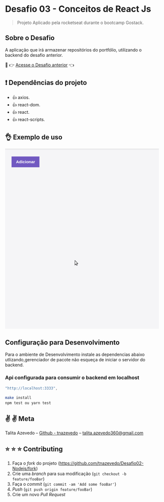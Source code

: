 # Desafio 03 - Conceitos de React Js

> Projeto Aplicado pela rocketseat durante o bootcamp Gostack.

## Sobre o Desafio

A aplicação que irá armazenar repositórios do portfólio, utilizando o backend do desafio anterior.

  :rocket: :point_right: [Acesse o Desafio anterior](https://github.com/tnazevedo/Desafio02-Nodejs) :point_left:

## :exclamation: Dependências do projeto

- :thumbsup: axios.
- :thumbsup: react-dom.
- :thumbsup: react.
- :thumbsup: react-scripts.


## :ok_hand: Exemplo de uso



![Exemplo.gif](./assets/ExemploReact.gif)

## Configuração para Desenvolvimento

Para o ambiente de Desenvolvimento instale as dependencias abaixo utlizando,gerenciador de pacote não esqueça de iniciar o servidor do backend.

### Api configurada para consumir o backend em localhost
```js
"http://localhost:3333",

```

```sh
make install
npm test ou yarn test
```

## :v: :v: Meta

Talita Azevedo – [Github - tnazevedo](https://github.com/tnazevedo/) – talita.azevedo360@gmail.com

## :star: :star: :star: Contributing

1. Faça o _fork_ do projeto (<https://github.com/tnazevedo/Desafio02-Nodejs/fork>)
2. Crie uma _branch_ para sua modificação (`git checkout -b feature/fooBar`)
3. Faça o _commit_ (`git commit -am 'Add some fooBar'`)
4. _Push_ (`git push origin feature/fooBar`)
5. Crie um novo _Pull Request_
